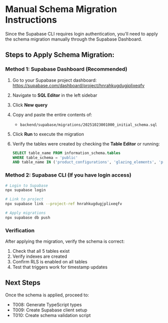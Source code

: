# Manual Schema Migration Instructions

Since the Supabase CLI requires login authentication, you'll need to apply the schema migration manually through the Supabase Dashboard.

## Steps to Apply Schema Migration:

### Method 1: Supabase Dashboard (Recommended)

1. Go to your Supabase project dashboard: https://supabase.com/dashboard/project/hnrahkugdugjplixeqfv

2. Navigate to **SQL Editor** in the left sidebar

3. Click **New query**

4. Copy and paste the entire contents of:
   - `backend/supabase/migrations/20251023001000_initial_schema.sql`

5. Click **Run** to execute the migration

6. Verify the tables were created by checking the **Table Editor** or running:
   ```sql
   SELECT table_name FROM information_schema.tables 
   WHERE table_schema = 'public' 
   AND table_name IN ('product_configurations', 'glazing_elements', 'permitted_development_flags', 'quote_requests', 'payment_history');
   ```

### Method 2: Supabase CLI (If you have login access)

```bash
# Login to Supabase
npx supabase login

# Link to project
npx supabase link --project-ref hnrahkugdugjplixeqfv

# Apply migrations
npx supabase db push
```

### Verification

After applying the migration, verify the schema is correct:

1. Check that all 5 tables exist
2. Verify indexes are created
3. Confirm RLS is enabled on all tables
4. Test that triggers work for timestamp updates

## Next Steps

Once the schema is applied, proceed to:
- T008: Generate TypeScript types
- T009: Create Supabase client setup
- T010: Create schema validation script